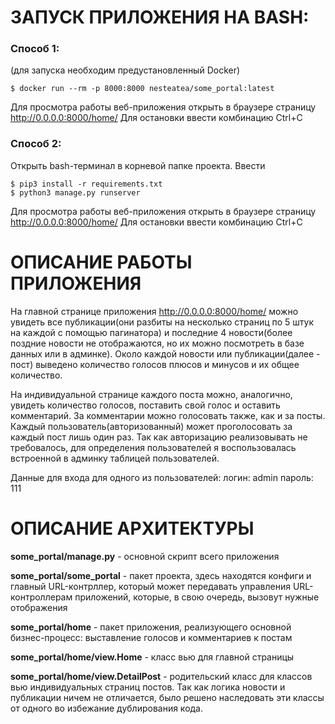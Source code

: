# ЗАПУСК ПРИЛОЖЕНИЯ НА BASH:
### Способ 1:
(для запуска необходим предустановленный Docker)

`$ docker run --rm -p 8000:8000 nesteatea/some_portal:latest`

Для просмотра работы веб-приложения открыть в браузере страницу http://0.0.0.0:8000/home/
Для остановки ввести комбинацию Ctrl+C


### Способ 2:
Открыть bash-терминал в корневой папке проекта.
Ввести

`$ pip3 install -r requirements.txt`  
`$ python3 manage.py runserver`

Для просмотра работы веб-приложения открыть в браузере страницу http://0.0.0.0:8000/home/
Для остановки ввести комбинацию Ctrl+C

# ОПИСАНИЕ РАБОТЫ ПРИЛОЖЕНИЯ
На главной странице приложения http://0.0.0.0:8000/home/ можно увидеть все публикации(они разбиты на несколько страниц 
по 5 штук на каждой с помощью пагинатора) и последние 4 новости(более поздние новости не отображаются, но их можно 
посмотреть в базе данных или в админке). Около каждой новости или публикации(далее - пост) выведено количество голосов 
плюсов и минусов и их общее количество.

На индивидуальной странице каждого поста можно, аналогично, увидеть количество голосов, поставить свой голос и оставить 
комментарий. За комментарии можно голосовать также, как и за посты. Каждый пользователь(авторизованный) может
проголосовать за каждый пост лишь один раз. Так как авторизацию реализовывать не требовалось, для определения
пользователей я воспользовалась встроенной в админку таблицей пользователей.

Данные для входа для одного из пользователей:
  логин: admin
  пароль: 111

# ОПИСАНИЕ АРХИТЕКТУРЫ
**some_portal/manage.py** - основной скрипт всего приложения

**some_portal/some_portal** - пакет проекта, здесь находятся конфиги и главный URL-контрллер, который может передавать управления URL-контроллерам приложений, которые, в свою очередь, вызовут нужные отображения

**some_portal/home** - пакет приложения, реализующего основной бизнес-процесс: выставление голосов и комментариев к постам

**some_portal/home/view.Home** - класс вью для главной страницы

**some_portal/home/view.DetailPost** - родительский класс для классов вью индивидуальных страниц постов. Так как логика
новости и публикации ничем не отличается, было решено наследовать эти классы от одного во избежание дублирования кода.
